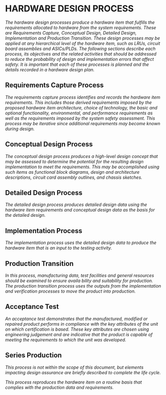 # HARDWARE DESIGN PROCESS

*The hardware design processes produce a hardware item that fulfills the requirements allocated to hardware from the system requirements. These are Requirements Capture, Conceptual Design, Detailed Design, Implementation and Production Transition. These design processes may be applied at any hierarchical level of the hardware item, such as LRUs, circuit board assemblies and ASICs/PLDs. The following sections describe each process, its objectives and the related activities that should be addressed to reduce the probability of design and implementation errors that affect safety. It is important that each of these processes is planned and the details recorded in a hardware design plan.*

## Requirements Capture Process

*The requirements capture process identifies and records the hardware item requirements. This includes those derived requirements imposed by the proposed hardware item architecture, choice of technology, the basic and optional functionality, environmental, and performance requirements as well as the requirements imposed by the system safety assessment. This process may be iterative since additional requirements may become known during design.*

## Conceptual Design Process

*The conceptual design process produces a high-level design concept that may be assessed to determine the potential for the resulting design implementation to meet the requirements. This may be accomplished using such items as functional block diagrams, design and architecture descriptions, circuit card assembly outlines, and chassis sketches.*

## Detailed Design Process

*The detailed design process produces detailed design data using the hardware item requirements and conceptual design data as the basis for the detailed design.*

## Implementation Process

*The implementation process uses the detailed design data to produce the hardware item
that is an input to the testing activity.*

## Production Transition

*In this process, manufacturing data, test facilities and general resources should be examined to ensure availa bility and suitability for production. The production transition process uses the outputs from the implementation and verification processes to move the product into production.*

## Acceptance Test

*An acceptance test demonstrates that the manufactured, modified or repaired product performs in compliance with the key attributes of the unit on which certification is based. These key attributes are chosen using engineering judgement and are indicative that the product is capable of meeting the requirements to which the unit was developed.*

## Series Production

*This process is not within the scope of this document, but elements impacting design assurance are briefly described to complete the life cycle.*

*This process reproduces the hardware item on a routine basis that complies with the production data and requirements.*
